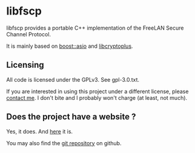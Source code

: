 libfscp
=======

libfscp provides a portable C++ implementation of the FreeLAN Secure Channel Protocol.

It is mainly based on [boost::asio](http://www.boost.org/doc/libs/1_46_1/doc/html/boost_asio.html) and [libcryptoplus](https://github.com/freelan-developers/libcryptoplus).

Licensing
---------

All code is licensed under the GPLv3. See gpl-3.0.txt.

If you are interested in using this project under a different license, please [contact me](mailto:julien.kauffmann__AT__freelan.org). I don't bite and I probably won't charge (at least, not much).

Does the project have a website ?
---------------------------------

Yes, it does. And [here](http://www.freelan.org/index.php?page=libfscp) it is. 

You may also find the [git repository](https://github.com/freelan-developers/libfscp) on github.
